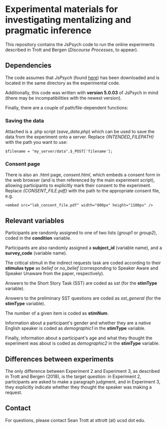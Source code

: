 # Experimental materials for investigating mentalizing and pragmatic inference

This repository contains the JsPsych code to run the online experiments described in Trott and Bergen (*Discourse Processes*, to appear). 

## Dependencies

The code assumes that *JsPsych* (found [here](https://www.jspsych.org/)) has been downloaded and is located in the same directory as the experimental code.

Additionally, this code was written with **version 5.0.03** of JsPsych in mind (there may be incompatibilities with the newest version).

Finally, there are a couple of path/file-dependent functions:

### **Saving the data**

Attached is a .php script (*save_data.php*) which can be used to save the data from the experiment onto a server. Replace *{INTENDED_FILEPATH}* with the path you want to use:

```
$filename = "my_server/data".$_POST['filename'];
```

### **Consent page**

There is also an .html page, *consent.html*, which embeds a consent form in the web browser (and is then referenced by the main experiment script), allowing participants to explicitly mark their consent to the experiment. Replace *{CONSENT_FILE.pdf}* with the path to the appropriate consent file, e.g.

```
<embed src="lab_consent_file.pdf" width="800px" height="1100px" />
```

## Relevant variables

Participants are randomly assigned to one of two lists (*group1* or *group2*), coded in the **condition** variable.

Participants are also randomly assigned a **subject_id** (variable name), and a **survey_code** (variable name). 

The critical stimuli in the indirect requests task are coded according to their **stimulus type** as *belief* or *no_belief* (corresponding to Speaker Aware and Speaker Unaware from the paper, respectively).

Answers to the Short Story Task (SST) are coded as *sst* (for the **stimType** variable). 

Answers to the preliminary SST questions are coded as *sst_general* (for the **stimType** variable).

The number of a given item is coded as **stimNum**.

Information about a participant's gender and whether they are a native English speaker is coded as *demographic1* in the **stimType** variable. 

Finally, information about a participant's age and what they thought the experiment was about is coded as *demographic2* in the **stimType** variable.

## Differences between experiments

The only difference between Experiment 2 and Experiment 3, as described in Trott and Bergen (2018), is the target question: in Experiment 2, participants are asked to make a paragraph judgment, and in Experiment 3, they explicitly indicate whether they thought the speaker was making a request.

## Contact

For questions, please contact Sean Trott at sttrott (at) ucsd dot edu.